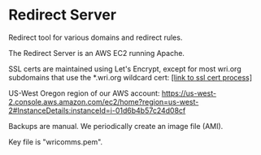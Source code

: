 # Redirect Server

Redirect tool for various domains and redirect rules.

The Redirect Server is an AWS EC2 running Apache. 

SSL certs are maintained using Let's Encrypt, except for most wri.org subdomains that use the *.wri.org wildcard cert: [[link to ssl cert process]](https://github.com/wri/comms-dev-documentation/blob/main/process/ssl-certificates.md)

US-West Oregon region of our AWS account: 
https://us-west-2.console.aws.amazon.com/ec2/home?region=us-west-2#InstanceDetails:instanceId=i-01d6b4b57c24d08cf 

Backups are manual. We periodically create an image file (AMI).

Key file is "wricomms.pem".
